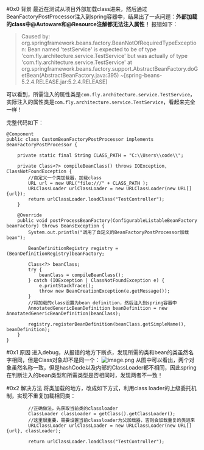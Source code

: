 #0x0 背景
最近在测试从项目外部加载class进来，然后通过BeanFactoryPostProcessor注入到spring容器中，结果出了一点问题：**外部加载的class中@Autoware和@Resource注解都无法注入属性！**
报错如下：
>Caused by: org.springframework.beans.factory.BeanNotOfRequiredTypeException: Bean named 'testService' is expected to be of type 'com.fly.architecture.service.TestService' but was actually of type 'com.fly.architecture.service.TestService'
	at org.springframework.beans.factory.support.AbstractBeanFactory.doGetBean(AbstractBeanFactory.java:395) ~[spring-beans-5.2.4.RELEASE.jar:5.2.4.RELEASE]
	
可以看到，所需注入的属性类是```com.fly.architecture.service.TestService```，实际注入的属性类是```com.fly.architecture.service.TestService```，看起来完全一样！

完整代码如下：
```
@Component
public class CustomBeanFactoryPostProcessor implements BeanFactoryPostProcessor {

    private static final String CLASS_PATH = "C:\\Users\\code\\";

    private Class<?> compileBeanClass() throws IOException, ClassNotFoundException {
        //自定义一个类加载器，加载class
        URL url = new URL("file:///" + CLASS_PATH );
        URLClassLoader urlClassLoader = new URLClassLoader(new URL[]{url});
        return urlClassLoader.loadClass("TestController");
    }

    @Override
    public void postProcessBeanFactory(ConfigurableListableBeanFactory beanFactory) throws BeansException {
        System.out.println("调用了自定义的BeanFactoryPostProcessor加载bean");

        BeanDefinitionRegistry registry = (BeanDefinitionRegistry)beanFactory;

        Class<?> beanClass;
        try {
            beanClass = compileBeanClass();
        } catch (IOException | ClassNotFoundException e) {
            e.printStackTrace();
            throw new BeanCreationException(e.getMessage());
        }
        //将加载的class设置为bean definition，然后注入到spring容器中
        AnnotatedGenericBeanDefinition beanDefinition = new AnnotatedGenericBeanDefinition(beanClass);

        registry.registerBeanDefinition(beanClass.getSimpleName(), beanDefinition);
    }
}
```

#0x1 原因
进入debug，从报错的地方下断点，发现所需的类和bean的类虽然名字相同，但是Class对象却不是同一个：
![image.png](https://upload-images.jianshu.io/upload_images/13277366-3679d626129b6430.png?imageMogr2/auto-orient/strip%7CimageView2/2/w/1240)
从图中可以看出，两个对象虽然名称一致，但是hashCode以及内部的ClassLoader都不相同，因此spring在判断注入的bean类型和所需类型是否相同时，发现两者不一致！

#0x2 解决方法
将类加载的地方，改成如下方式，利用class loader的上级委托机制，实现不重复加载相同类：
```
        //正确做法，先获取当前类的classloader
        ClassLoader classLoader = getClass().getClassLoader();
        //这里很重要，需要设置当前classloader为父加载器，否则会加载重复的类进来
        URLClassLoader urlClassLoader = new URLClassLoader(new URL[]{url}, classLoader);
        
        return urlClassLoader.loadClass("TestController");
```
